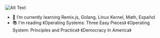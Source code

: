 ![Alt Text](neofetch.gif)

<!--
**clarencedo/clarencedo** is a ✨ _special_ ✨ repository because its `README.md` (this file) appears on your GitHub profile.

Here are some ideas to get you started:

- 🔭 I’m currently working on ...
- 🌱 I’m currently learning ...
- 👯 I’m looking to collaborate on ...
- 🤔 I’m looking for help with ...
- 💬 Ask me about ...
- 📫 How to reach me: ...
- 😄 Pronouns: ...
- ⚡ Fun fact: ...
-->
- 🌱 I’m currently learning Remix.js, Golang, Linux Kernel, Math, Español
- :books: I'm reading 《Operating Systems: Three Easy Pieces》 《Operating System: Principles and Practice》 《Democracy In America》
